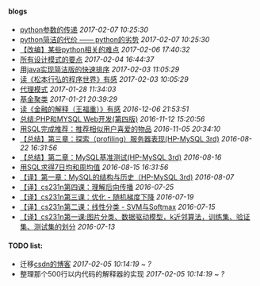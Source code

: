 #### blogs

* [python参数的传递](program_language/python/pass_arguments.md) *2017-02-07 10:25:30*
* [python简洁的代价 —— python的劣势](program_language/python/disadvantage.md) *2017-02-07 10:25:30*
* [【改编】某些python相关的难点](program_language/python/python_interview.md) *2017-02-06 17:40:32* 
* [所有设计模式的要点](OOP/outline_of_design_pattern.md) *2017-02-04 16:44:37* 
* [用java实现简洁版的快速排序](program_language/java/java_quick_sort.md) *2017-02-03 11:05:29*
* [读《松本行弘的程序世界》有感](book/matsumoto_yukihiro_code_no_sekai.md) *2017-02-03 10:05:29*
* [代理模式](OOP/proxy_pattern.md) *2017-01-28 11:34:03*
* [基金聚类](finance/fund_clustering.md) *2017-01-21 20:39:29*
* [读《金融的解释（王福重）》有感](finance/the_explanation_of_finance.md) *2016-12-06 21:53:51*
* [总结:PHP和MYSQL Web开发(第四版)](web/php_and_mysql_web_development_book.md) *2016-11-12 15:20:56*
* [用SQL完成推荐：推荐相似用户喜爱的物品](database/similar-users-recommendation.md) *2016-11-05 20:34:10*
* [【总结】第三章：探索（profiling）服务器表现(HP-MySQL 3rd)](database/HP-MySQL-chapter-3-translation.pdf) *2016-08-22 16:31:56*
* [【总结】第二章：MySQL基准测试(HP-MySQL 3rd)](database/HP-MySQL-chapter-2-translation.pdf) *2016-08-16*
* [用SQL求得7日均和周均值](database/7-day-average-and-week-num.md) *2016-08-15 16:31:56*
* [【译】第一章：MySQL的结构与历史（HP-MySQL 3rd)](database/HP-MySQL-chapter-1-translation.pdf) *2016-08-07*
* [【译】cs231n第四课：理解后向传播](machine_learning/translating-cs231n-syllabus-4.pdf) *2016-07-25*
* [【译】cs231n第三课：优化 - 随机梯度下降](machine_learning/translating-cs231n-syllabus-3.pdf) *2016-07-19*
* [【译】cs231n第二课：线性分类 - SVM与Softmax](machine_learning/translating-cs231n-syllabus-2.pdf) *2016-07-15*
* [【译】cs231n第一课:图片分类、数据驱动模型，k近邻算法，训练集、验证集、测试集的划分](machine_learning/translating-cs231n-syllabus-1.pdf) *2016-07-13*


#### TODO list:
* 迁移[csdn的博客](http://blog.csdn.net/zy825316) *2017-02-05 10:14:19* ~ *?*
* 整理那个500行以内代码的解释器的实现 *2017-02-05 10:14:19* ~ *?*


